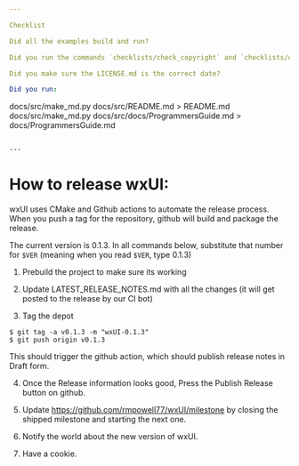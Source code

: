 ```yaml
---

Checklist

Did all the examples build and run?

Did you run the commands `checklists/check_copyright` and `checklists/check_md`?

Did you make sure the LICENSE.md is the correct date?

Did you run:

```
docs/src/make_md.py docs/src/README.md > README.md
docs/src/make_md.py docs/src/docs/ProgrammersGuide.md > docs/ProgrammersGuide.md 
```

---
```


# How to release wxUI:

wxUI uses CMake and Github actions to automate the release process.  When you push a tag for the repository, github will build and package the release.

The current version is 0.1.3.  In all commands below, substitute that number for `$VER` (meaning when you read `$VER`, type 0.1.3)

 1. Prebuild the project to make sure its working

 2. Update LATEST_RELEASE_NOTES.md with all the changes (it will get posted to the release by our CI bot)

 3. Tag the depot

```
$ git tag -a v0.1.3 -m "wxUI-0.1.3"
$ git push origin v0.1.3
```

This should trigger the github action, which should publish release notes in Draft form.

 4. Once the Release information looks good, Press the Publish Release button on github.

 5. Update https://github.com/rmpowell77/wxUI/milestone by closing the shipped milestone and starting the next one.

 6. Notify the world about the new version of wxUI.

 7. Have a cookie.

